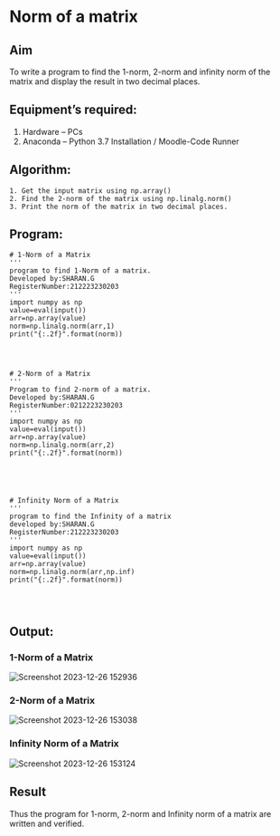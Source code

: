 # Norm of a matrix
## Aim
To write a program to find the 1-norm, 2-norm and infinity norm of the matrix and display the result in two decimal places.
## Equipment’s required:
1.	Hardware – PCs
2.	Anaconda – Python 3.7 Installation / Moodle-Code Runner
## Algorithm:
	1. Get the input matrix using np.array()   
    2. Find the 2-norm of the matrix using np.linalg.norm()
	3. Print the norm of the matrix in two decimal places.
## Program:
```
# 1-Norm of a Matrix
'''
program to find 1-Norm of a matrix.
Developed by:SHARAN.G
RegisterNumber:212223230203
'''
import numpy as np
value=eval(input())
arr=np.array(value)
norm=np.linalg.norm(arr,1)
print("{:.2f}".format(norm))




# 2-Norm of a Matrix
'''
Program to find 2-norm of a matrix.
Developed by:SHARAN.G
RegisterNumber:0212223230203
'''
import numpy as np
value=eval(input())
arr=np.array(value)
norm=np.linalg.norm(arr,2)
print("{:.2f}".format(norm))





# Infinity Norm of a Matrix
'''
program to find the Infinity of a matrix
developed by:SHARAN.G
RegisterNumber:212223230203
'''
import numpy as np
value=eval(input())
arr=np.array(value)
norm=np.linalg.norm(arr,np.inf)
print("{:.2f}".format(norm))




```
## Output:
### 1-Norm of a Matrix

![Screenshot 2023-12-26 152936](https://github.com/Sharan1731/Norm-of-a-matrix/assets/144980172/ce363178-b1e5-4af6-900d-0df7ec3f682d)


### 2-Norm of a Matrix

![Screenshot 2023-12-26 153038](https://github.com/Sharan1731/Norm-of-a-matrix/assets/144980172/8be1ac5e-72a9-4413-84f9-20fd443faa5d)


### Infinity Norm of a Matrix

![Screenshot 2023-12-26 153124](https://github.com/Sharan1731/Norm-of-a-matrix/assets/144980172/34926680-0564-4a1b-990d-3ed226dd73ab)


## Result
Thus the program for 1-norm, 2-norm and Infinity norm of a matrix are written and verified.
